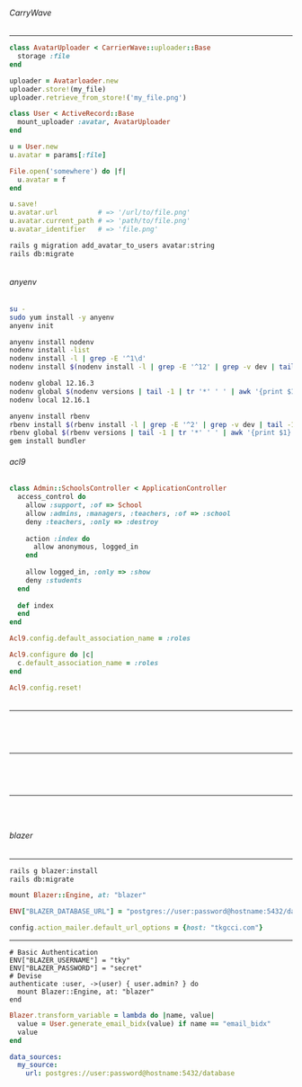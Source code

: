 ###### CarryWave
---

```app/uploaders/avatar_uploader.rb
class AvatarUploader < CarrierWave::uploader::Base
  storage :file
end

uploader = Avatarloader.new
uploader.store!(my_file)
uploader.retrieve_from_store!('my_file.png')

class User < ActiveRecord::Base
  mount_uploader :avatar, AvatarUploader
end

u = User.new
u.avatar = params[:file] 

File.open('somewhere') do |f|
  u.avatar = f
end

u.save!
u.avatar.url          # => '/url/to/file.png'
u.avatar.current_path # => 'path/to/file.png'
u.avatar_identifier   # => 'file.png'

```


```sh
rails g migration add_avatar_to_users avatar:string
rails db:migrate
```

```
```

###### anyenv

```sh
su -
sudo yum install -y anyenv
anyenv init

anyenv install nodenv
nodenv install -list
nodenv install -l | grep -E '^1\d'
nodenv install $(nodenv install -l | grep -E '^12' | grep -v dev | tail -1)

nodenv global 12.16.3
nodenv global $(nodenv versions | tail -1 | tr '*' ' ' | awk '{print $1}')
nodenv local 12.16.1

anyenv install rbenv
rbenv install $(rbenv install -l | grep -E '^2' | grep -v dev | tail -1)
rbenv global $(rbenv versions | tail -1 | tr '*' ' ' | awk '{print $1}' )
gem install bundler
```

###### acl9
```access.rb
class Admin::SchoolsController < ApplicationController
  access_control do
    allow :support, :of => School
    allow :admins, :managers, :teachers, :of => :school
    deny :teachers, :only => :destroy
    
    action :index do
      allow anonymous, logged_in
    end
    
    allow logged_in, :only => :show
    deny :students
  end
  
  def index
  end
end

```

```config/initializers/acl9.rb
Acl9.config.default_association_name = :roles

Acl9.configure do |c|
  c.default_association_name = :roles
end

Acl9.config.reset!
```


######
---

```
```


```
```

```
```

######
---

```
```


```
```

```
```

######
---

```
```


```
```

```
```

###### blazer
---

```sh
rails g blazer:install
rails db:migrate
```


```config/routes.rb
mount Blazer::Engine, at: "blazer"

ENV["BLAZER_DATABASE_URL"] = "postgres://user:password@hostname:5432/database"
```

```config/environments/production.rb
config.action_mailer.default_url_options = {host: "tkgcci.com"}
```

---

```
# Basic Authentication
ENV["BLAZER_USERNAME"] = "tky"
ENV["BLAZER_PASSWORD"] = "secret"
# Devise
authenticate :user, ->(user) { user.admin? } do
  mount Blazer::Engine, at: "blazer"
end

```


```Encrypto_data.rb
Blazer.transform_variable = lambda do |name, value|
  value = User.generate_email_bidx(value) if name == "email_bidx"
  value
end

```

```pg.yml
data_sources:
  my_source:
    url: postgres://user:password@hostname:5432/database
```
